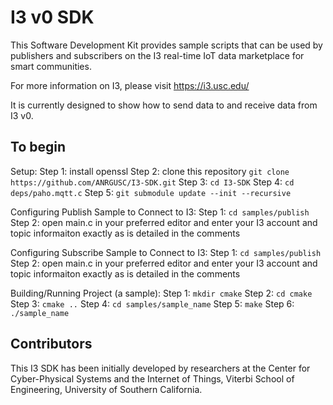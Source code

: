 # I3 v0 SDK

This Software Development Kit provides sample scripts that can be used by publishers and subscribers on the I3 real-time IoT data marketplace for smart communities.

For more information on I3, please visit https://i3.usc.edu/

It is currently designed to show how to send data to and receive data from I3 v0. 

## To begin
Setup:
Step 1: install openssl
Step 2: clone this repository `git clone https://github.com/ANRGUSC/I3-SDK.git` 
Step 3: `cd I3-SDK`
Step 4: `cd deps/paho.mqtt.c`
Step 5: `git submodule update --init --recursive`

Configuring Publish Sample to Connect to I3:
Step 1: `cd samples/publish`
Step 2: open main.c in your preferred editor and enter your I3 account and topic informaiton exactly as is detailed in the comments

Configuring Subscribe Sample to Connect to I3:
Step 1: `cd samples/publish`
Step 2: open main.c in your preferred editor and enter your I3 account and topic informaiton exactly as is detailed in the comments

Building/Running Project (a sample):
Step 1: `mkdir cmake`
Step 2: `cd cmake`
Step 3: `cmake ..`
Step 4: `cd samples/sample_name`
Step 5: `make`
Step 6: `./sample_name`

## Contributors 
This I3 SDK has been initially developed by researchers at the Center for Cyber-Physical Systems and the Internet of Things, Viterbi School of Engineering, University of Southern California. 


